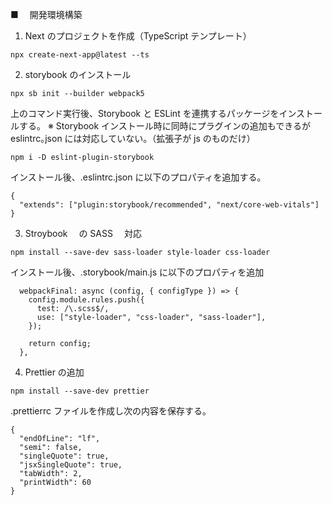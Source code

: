 ■ 　開発環境構築

1. Next のプロジェクトを作成（TypeScript テンプレート）

```
npx create-next-app@latest --ts
```

2. storybook のインストール

```
npx sb init --builder webpack5
```

上のコマンド実行後、Storybook と ESLint を連携するパッケージをインストールする。
※ Storybook インストール時に同時にプラグインの追加もできるが eslintrc｡json には対応していない。（拡張子が js のものだけ）

```
npm i -D eslint-plugin-storybook
```

インストール後、.eslintrc.json に以下のプロパティを追加する。

```
{
  "extends": ["plugin:storybook/recommended", "next/core-web-vitals"]
}
```

3. Stroybook 　の SASS 　対応

```
npm install --save-dev sass-loader style-loader css-loader
```

インストール後、.storybook/main.js に以下のプロパティを追加

```
  webpackFinal: async (config, { configType }) => {
    config.module.rules.push({
      test: /\.scss$/,
      use: ["style-loader", "css-loader", "sass-loader"],
    });

    return config;
  },
```

4. Prettier の追加

```
npm install --save-dev prettier
```

.prettierrc ファイルを作成し次の内容を保存する。

```
{
  "endOfLine": "lf",
  "semi": false,
  "singleQuote": true,
  "jsxSingleQuote": true,
  "tabWidth": 2,
  "printWidth": 60
}
```
